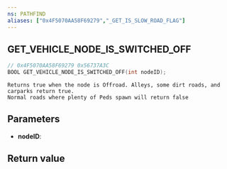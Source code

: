 ```yaml
---
ns: PATHFIND
aliases: ["0x4F5070AA58F69279","_GET_IS_SLOW_ROAD_FLAG"]
---
```

## GET_VEHICLE_NODE_IS_SWITCHED_OFF

```c
// 0x4F5070AA58F69279 0x56737A3C
BOOL GET_VEHICLE_NODE_IS_SWITCHED_OFF(int nodeID);
```

```
Returns true when the node is Offroad. Alleys, some dirt roads, and carparks return true.
Normal roads where plenty of Peds spawn will return false
```

## Parameters
* **nodeID**: 

## Return value
